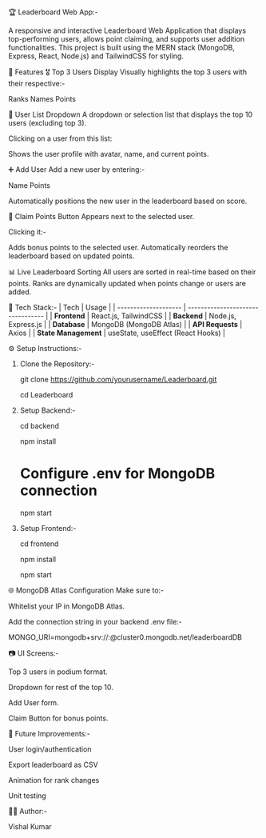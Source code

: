 🏆 Leaderboard Web App:-

A responsive and interactive Leaderboard Web Application that displays top-performing users, allows point claiming, and supports user addition functionalities. This project is built using the MERN stack (MongoDB, Express, React, Node.js) and TailwindCSS for styling.

🚀 Features
🎖️ Top 3 Users Display
Visually highlights the top 3 users with their respective:-

Ranks
Names
Points

📜 User List Dropdown
A dropdown or selection list that displays the top 10 users (excluding top 3).

Clicking on a user from this list:

Shows the user profile with avatar, name, and current points.

➕ Add User
Add a new user by entering:-

Name
Points

Automatically positions the new user in the leaderboard based on score.

🎁 Claim Points Button
Appears next to the selected user.

Clicking it:-

Adds bonus points to the selected user.
Automatically reorders the leaderboard based on updated points.

📊 Live Leaderboard Sorting
All users are sorted in real-time based on their points.
Ranks are dynamically updated when points change or users are added.

🧰 Tech Stack:-
| Tech                 | Usage                             |
| -------------------- | --------------------------------- |
| **Frontend**         | React.js, TailwindCSS             |
| **Backend**          | Node.js, Express.js               |
| **Database**         | MongoDB (MongoDB Atlas)           |
| **API Requests**     | Axios                             |
| **State Management** | useState, useEffect (React Hooks) |


⚙️ Setup Instructions:-

1. Clone the Repository:-
   
   git clone https://github.com/yourusername/Leaderboard.git
   
   cd Leaderboard

2. Setup Backend:-
   
   cd backend
   
   npm install
   
   # Configure .env for MongoDB connection
   
   npm start

3. Setup Frontend:-
   
   cd frontend
   
   npm install
   
   npm start

🌐 MongoDB Atlas Configuration
Make sure to:-

Whitelist your IP in MongoDB Atlas.

Add the connection string in your backend .env file:-

MONGO_URI=mongodb+srv://<username>:<password>@cluster0.mongodb.net/leaderboardDB

📷 UI Screens:-

Top 3 users in podium format.

Dropdown for rest of the top 10.

Add User form.

Claim Button for bonus points.

📌 Future Improvements:-

User login/authentication

Export leaderboard as CSV

Animation for rank changes

Unit testing

🧑‍💻 Author:-

Vishal Kumar
